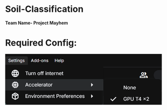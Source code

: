 # Soil-Classification
**Team Name- Project Mayhem**

# Required Config:
![Config Screehshot](ss.png)
